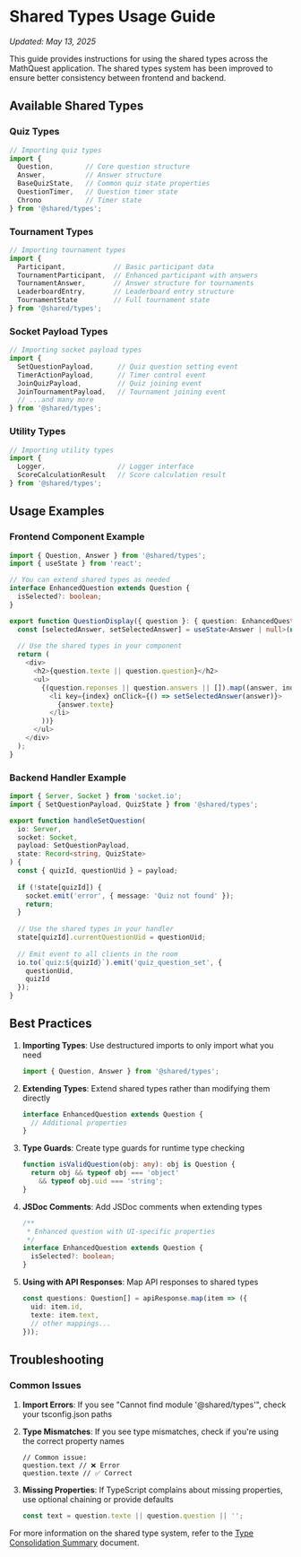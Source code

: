 # Shared Types Usage Guide

*Updated: May 13, 2025*

This guide provides instructions for using the shared types across the MathQuest application. The shared types system has been improved to ensure better consistency between frontend and backend.

## Available Shared Types

### Quiz Types

```typescript
// Importing quiz types
import { 
  Question,        // Core question structure
  Answer,          // Answer structure
  BaseQuizState,   // Common quiz state properties
  QuestionTimer,   // Question timer state
  Chrono           // Timer state
} from '@shared/types';
```

### Tournament Types

```typescript
// Importing tournament types
import { 
  Participant,            // Basic participant data
  TournamentParticipant,  // Enhanced participant with answers
  TournamentAnswer,       // Answer structure for tournaments
  LeaderboardEntry,       // Leaderboard entry structure
  TournamentState         // Full tournament state
} from '@shared/types';
```

### Socket Payload Types

```typescript
// Importing socket payload types
import {
  SetQuestionPayload,      // Quiz question setting event
  TimerActionPayload,      // Timer control event
  JoinQuizPayload,         // Quiz joining event
  JoinTournamentPayload,   // Tournament joining event
  // ...and many more
} from '@shared/types';
```

### Utility Types

```typescript
// Importing utility types
import { 
  Logger,                  // Logger interface
  ScoreCalculationResult   // Score calculation result
} from '@shared/types';
```

## Usage Examples

### Frontend Component Example

```typescript
import { Question, Answer } from '@shared/types';
import { useState } from 'react';

// You can extend shared types as needed
interface EnhancedQuestion extends Question {
  isSelected?: boolean;
}

export function QuestionDisplay({ question }: { question: EnhancedQuestion }) {
  const [selectedAnswer, setSelectedAnswer] = useState<Answer | null>(null);
  
  // Use the shared types in your component
  return (
    <div>
      <h2>{question.texte || question.question}</h2>
      <ul>
        {(question.reponses || question.answers || []).map((answer, index) => (
          <li key={index} onClick={() => setSelectedAnswer(answer)}>
            {answer.texte}
          </li>
        ))}
      </ul>
    </div>
  );
}
```

### Backend Handler Example

```typescript
import { Server, Socket } from 'socket.io';
import { SetQuestionPayload, QuizState } from '@shared/types';

export function handleSetQuestion(
  io: Server,
  socket: Socket,
  payload: SetQuestionPayload,
  state: Record<string, QuizState>
) {
  const { quizId, questionUid } = payload;
  
  if (!state[quizId]) {
    socket.emit('error', { message: 'Quiz not found' });
    return;
  }
  
  // Use the shared types in your handler
  state[quizId].currentQuestionUid = questionUid;
  
  // Emit event to all clients in the room
  io.to(`quiz:${quizId}`).emit('quiz_question_set', {
    questionUid,
    quizId
  });
}
```

## Best Practices

1. **Importing Types**: Use destructured imports to only import what you need
   ```typescript
   import { Question, Answer } from '@shared/types';
   ```

2. **Extending Types**: Extend shared types rather than modifying them directly
   ```typescript
   interface EnhancedQuestion extends Question {
     // Additional properties
   }
   ```

3. **Type Guards**: Create type guards for runtime type checking
   ```typescript
   function isValidQuestion(obj: any): obj is Question {
     return obj && typeof obj === 'object' 
       && typeof obj.uid === 'string';
   }
   ```

4. **JSDoc Comments**: Add JSDoc comments when extending types
   ```typescript
   /**
    * Enhanced question with UI-specific properties
    */
   interface EnhancedQuestion extends Question {
     isSelected?: boolean;
   }
   ```

5. **Using with API Responses**: Map API responses to shared types
   ```typescript
   const questions: Question[] = apiResponse.map(item => ({
     uid: item.id,
     texte: item.text,
     // other mappings...
   }));
   ```

## Troubleshooting

### Common Issues

1. **Import Errors**: If you see "Cannot find module '@shared/types'", check your tsconfig.json paths

2. **Type Mismatches**: If you see type mismatches, check if you're using the correct property names
   ```
   // Common issue:
   question.text // ❌ Error
   question.texte // ✅ Correct
   ```

3. **Missing Properties**: If TypeScript complains about missing properties, use optional chaining or provide defaults
   ```typescript
   const text = question.texte || question.question || '';
   ```

For more information on the shared type system, refer to the [Type Consolidation Summary](../archive/type-consolidation-summary.md) document.
